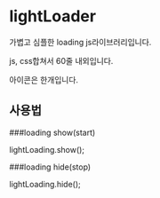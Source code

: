 # lightLoader

가볍고 심플한 loading js라이브러리입니다.

js, css합쳐서 60줄 내외입니다.

아이콘은 한개입니다.



## 사용법

###loading show(start)

lightLoading.show();


###loading hide(stop)

lightLoading.hide();

